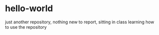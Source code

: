 # hello-world
just another repository,
nothing new to report, sitting in class learning how to use the repository
